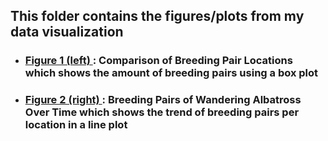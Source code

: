 ##  This folder contains the figures/plots from my data visualization
* ### <ins> Figure 1 (left) </ins>: Comparison of Breeding Pair Locations which shows the amount of breeding pairs using a box plot 
* ### <ins> Figure 2 (right) </ins>: Breeding Pairs of Wandering Albatross Over Time which shows the trend of breeding pairs per location in a line plot 

